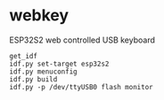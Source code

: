 # webkey
ESP32S2 web controlled USB keyboard

```
get_idf
idf.py set-target esp32s2
idf.py menuconfig
idf.py build
idf.py -p /dev/ttyUSB0 flash monitor
```
